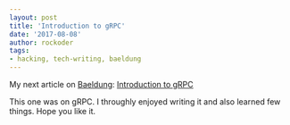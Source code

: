 ```yaml
---
layout: post
title: 'Introduction to gRPC'
date: '2017-08-08'
author: rockoder
tags:
- hacking, tech-writing, baeldung
---
```


My next article on [Baeldung](https://www.baeldung.com/):
[Introduction to gRPC](http://www.baeldung.com/grpc-introduction)

This one was on gRPC. I throughly enjoyed writing it and also learned few things. Hope you like it.